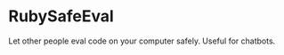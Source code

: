 RubySafeEval
============

Let other people eval code on your computer safely. Useful for chatbots.
